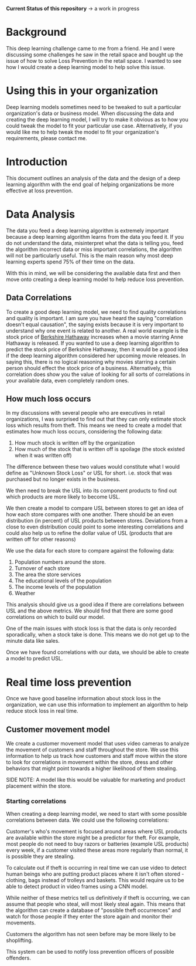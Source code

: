 **Current Status of this repository** -> a work in progress

# Background

This deep learning challenge came to me from a friend. He and I were discussing some challenges he saw in the retail space and bought up the issue of how to solve Loss Prevention in the retail space. I wanted to see how I would create a deep learning model to help solve this issue.

# Using this in your organization

Deep learning models sometimes need to be tweaked to suit a particular organization's data or business model. When discussing the data and creating the deep learning model, I will try to make it obvious as to how you could tweak the model to fit your particular use case. Alternatively, if you would like me to help tweak the model to fit your organization's requirements, please contact me.

# Introduction

This document outlines an analysis of the data and the design of a deep learning algorithm with the end goal of helping organizations be more effective at loss prevention.

# Data Analysis

The data you feed a deep learning algorithm is extremely important because a deep learning algorithm learns from the data you feed it. If you do not understand the data, misinterpret what the data is telling you, feed the algorithm incorrect data or miss important correlations, the algorithm will not be particularly useful. This is the main reason why most deep learning experts spend 75% of their time on the data.

With this in mind, we will be considering the available data first and then move onto creating a deep learning model to help reduce loss prevention.

## Data Correlations

To create a good deep learning model, we need to find quality correlations and quality is important. I am sure you have heard the saying "correlation doesn't equal causation", the saying exists because it is very important to understand why one event is related to another. A real world example is the stock price of [Berkshire Hathaway](berkshirehathaway.com) increases when a movie starring Anne Hathaway is released. If you wanted to use a deep learning algorithm to predict the stock price of Berkshire Hathaway, then it would be a good idea if the deep learning algorithm considered her upcoming movie releases. In saying this, there is no logical reasoning why movies starring a certain person should effect the stock price of a business. Alternatively, this correlation does show you the value of looking for all sorts of correlations in your available data, even completely random ones.

## How much loss occurs

In my discussions with several people who are executives in retail organizations, I was surprised to find out that they can only estimate stock loss which results from theft. This means we need to create a model that estimates how much loss occurs, considering the following data:

1. How much stock is written off by the organization
2. How much of the stock that is written off is spoilage (the stock existed when it was written off)

The difference between these two values would constitute what I would define as "Unknown Stock Loss" or USL for short. i.e. stock that was purchased but no longer exists in the business.

We then need to break the USL into its component products to find out which products are more likely to become USL.

We then create a model to compare USL between stores to get an idea of how each store compares with one another. There should be an even distribution (in percent) of USL products between stores. Deviations from a close to even distribution could point to some interesting correlations and could also help us to refine the dollar value of USL (products that are written off for other reasons)

We use the data for each store to compare against the following data:

1. Population numbers around the store.
2. Turnover of each store
3. The area the store services
4. The educational levels of the population
5. The income levels of the population
6. Weather

This analysis should give us a good idea if there are correlations between USL and the above metrics. We should find that there are some good correlations on which to build our model.

One of the main issues with stock loss is that the data is only recorded sporadically, when a stock take is done. This means we do not get up to the minute data like sales.

Once we have found correlations with our data, we should be able to create a model to predict USL.

# Real time loss prevention

Once we have good baseline information about stock loss in the organization, we can use this information to implement an algorithm to help reduce stock loss in real time.

## Customer movement model

We create a customer movement model that uses video cameras to analyze the movement of customers and staff throughout the store. We use this information to help us track how customers and staff move within the store to look for correlations in movement within the store, dress and other behaviors that might point towards a higher likelihood of them stealing.

SIDE NOTE: A model like this would be valuable for marketing and product placement within the store.

### Starting correlations

When creating a deep learning model, we need to start with some possible correlations between data. We could use the following correlations:

Customer's who's movement is focused around areas where USL products are available within the store might be a predictor for theft. For example, most people do not need to buy razors or batteries (example USL products) every week, if a customer visited these areas more regularly than normal, it is possible they are stealing.

To calculate out if theft is occurring in real time we can use video to detect human beings who are putting product places where it isn't often stored - clothing, bags instead of trolleys and baskets. This would require us to be able to detect product in video frames using a CNN model. 

While neither of these metrics tell us definitively if theft is occurring, we can assume that people who steal, will most likely steal again. This means that the algorithm can create a database of "possible theft occurrences" and watch for those people if they enter the store again and monitor their movements.

Customers the algorithm has not seen before may be more likely to be shoplifting.

This system can be used to notify loss prevention officers of possible offenders.

